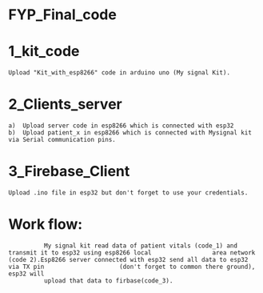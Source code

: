 # FYP_Final_code


# 1_kit_code 
    Upload "Kit_with_esp8266" code in arduino uno (My signal Kit).
    
# 2_Clients_server
    a)  Upload server code in esp8266 which is connected with esp32
    b)  Upload patient_x in esp8266 which is connected with Mysignal kit via Serial communication pins.
    
# 3_Firebase_Client
    Upload .ino file in esp32 but don't forget to use your credentials.
    
    
 # Work flow: 
              My signal kit read data of patient vitals (code_1) and transmit it to esp32 using esp8266 local                 area network (code 2).Esp8266 server connected with esp32 send all data to esp32 via TX pin                     (don't forget to common there ground), esp32 will
              upload that data to firbase(code_3).
